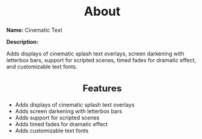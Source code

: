 <h1 style="text-align:center; font-size:2rem; font-weight:bold;">About</h1>

**Name:**
Cinematic Text

**Description:**

Adds displays of cinematic splash text overlays, screen darkening with letterbox bars, support for scripted scenes, timed fades for dramatic effect, and customizable text fonts.

<h2 style="text-align:center; font-size:1.5rem; font-weight:bold;">Features</h2>

- Adds displays of cinematic splash text overlays
- Adds screen darkening with letterbox bars
- Adds support for scripted scenes
- Adds timed fades for dramatic effect
- Adds customizable text fonts

